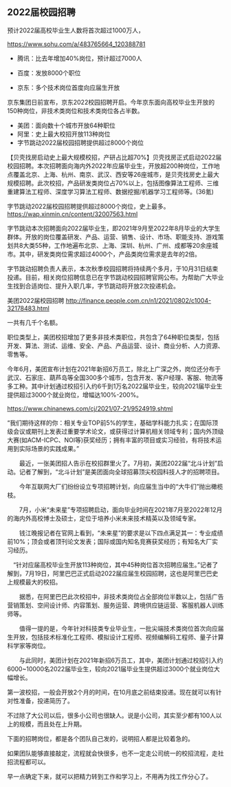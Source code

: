 ## 2022届校园招聘

预计2022届高校毕业生人数将首次超过1000万人，

https://www.sohu.com/a/483765664_120388781

- 腾讯：比去年增加40%岗位，预计超过7000人
- 百度：发放8000个职位

- 京东：多个技术岗位首度向应届生开放

京东集团日前宣布，京东2022校园招聘开启。今年京东面向高校毕业生开放的150种岗位，非技术类岗位和技术类岗位各占半数。
- 美团：面向数十个城市开放64种职位
- 阿里：史上最大校招开放113种岗位
- 字节跳动2022届校园招聘提供超过8000个岗位


【贝壳找房启动史上最大规模校招，产研占比超70%】贝壳找房正式启动2022届校园招聘。本次招聘面向海内外2022年应届毕业生，开放超200种岗位，工作地点覆盖北京、上海、杭州、南京、武汉、西安等26座城市，是贝壳找房史上最大规模招聘。此次校招，产品研发类岗位占70%以上，包括图像算法工程师、三维重建算法工程师、深度学习算法工程师、数据挖掘/机器学习工程师等。(36氪)

字节跳动2022届校园招聘提供超过8000个岗位，史上最多。https://wap.xinmin.cn/content/32007563.html

字节跳动本次招聘面向2022届毕业生，即2021年9月至2022年8月毕业的大学生群体。开放的岗位覆盖研发、产品、运营、销售、设计、市场、职能支持、游戏策划共8大类55种，工作地遍布北京、上海、深圳、杭州、广州、成都等20余座城市。其中，研发类岗位需求超过4000个，产品类岗位需求是去年的2倍。

字节跳动招聘负责人表示，本次秋季校园招聘将持续两个多月，于10月31日结束投递。目前，相关岗位招聘信息已在字节跳动校园招聘官网公布。为帮助广大毕业生找到合适岗位、提升入职几率，字节跳动将开放2次投递机会。

美团2022届校园招聘 http://finance.people.com.cn/n1/2021/0802/c1004-32178483.html

一共有几千个名额。

职位类型上，美团校招增加了更多非技术类职位，共包含了64种职位类型，包括开发、算法、测试、运维、安全、产品、产品运营、设计、商业分析、人力资源、零售等。

今年6月，美团宣布计划在2021年新招6万员工，除北上广深之外，岗位还分布于武汉、石家庄、葫芦岛等全国300多个城市，包含开发、客户经理、客服、物流等多工种。其中计划通过校招引入约6千到1万名2022届毕业生，较向2021届毕业生提供超过3000个就业岗位，增幅达100%-200%。

https://www.chinanews.com/cj/2021/07-21/9524919.shtml

“我们期待这样的你：相关专业TOP前5%的学生，基础学科能力扎实；在国际顶级会议或期刊上发表过重要学术论文，或获得过计算机相关领域专利；国内外顶级大赛(如ACM-ICPC、NOI等)获奖经历；拥有丰富的项目或实习经验，有将技术运用到实际场景的实践成果。”

　　最近，一张美团招人告示在校招群里火了。7月初，美团2022届“北斗计划”启动。记者了解到，“北斗计划”是美团面向全球招募顶尖校园科技人才的招聘项目。

　　今年互联网大厂们纷纷设立专项招聘计划，向应届生当中的“大牛们”抛出橄榄枝。

　　7月，小米“未来星”专项招聘启动，面向毕业时间在2021年7月至2022年12月的海内外高校博士及硕士，定位于培养小米未来技术精英以及领域专家。

　　钱江晚报记者在官网上看到，“未来星”的要求是以下四点满足其一：专业成绩前10%；顶会或者顶刊论文发表；国际或国内知名竞赛获奖经历；有知名大厂实习经历。

　“针对应届高校毕业生开放113种岗位，其中45种岗位首次招聘应届生。”记者了解到，7月19日，阿里巴巴正式启动2022届应届生校园招聘，这也是阿里巴巴史上规模最大的校招。

　　据悉，在阿里巴巴此次校招中，非技术类岗位占全部岗位半数以上，包括广告营销策划、空间设计师、内容策划、服务运营、跨境供应链运营、客服机器人训练师等。

　　值得一提的是，今年针对科技类专业毕业生，一批尖端技术类岗位首次向应届生开放，包括技术标准化工程师、模拟设计工程师、视频编解码工程师、量子计算科学家等岗位。

　　与此同时，美团计划在2021年新招6万员工，其中，美团计划通过校招引入约6000~10000名2022届毕业生，较向2021届毕业生提供超过3000个就业岗位大幅增长。

第一波校招，一般会开放2个月的时间，在10月底之前结束投递。现在就可以有针对性准备，投递简历了。

不过除了大公司以后，很多小公司也很缺人。说是小公司，其实至少都有100人以上的规模，而且处在上升期。

下面的招聘岗位，都是各个团队自己发的，说明招人都是比较着急的。

如果团队能够直接敲定，流程就会快很多，也不一定走公司统一的校招流程，走社招流程都可以。

早一点确定下来，就可以把精力转到工作和学习上，不用再为找工作分心了。
